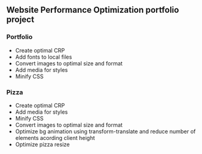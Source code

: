 ## Website Performance Optimization portfolio project

### Portfolio
 - Create optimal CRP
 - Add fonts to local files
 - Convert images to optimal size and format
 - Add media for styles
 - Minify CSS

### Pizza
 - Create optimal CRP
 - Add media for styles
 - Minify CSS
 - Convert images to optimal size and format
 - Optimize bg animation using transform-translate and reduce number of elements acording client height
 - Optimize pizza resize

